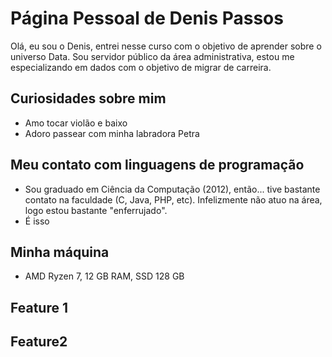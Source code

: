 # Página Pessoal de Denis Passos

Olá, eu sou o Denis, entrei nesse curso com o objetivo de aprender sobre o universo Data. Sou servidor público da área administrativa, estou me especializando em dados com o objetivo de migrar de carreira.

## Curiosidades sobre mim
 - Amo tocar violão e baixo
 - Adoro passear com minha labradora Petra

## Meu contato com linguagens de programação
 - Sou graduado em Ciência da Computação (2012), então... tive bastante contato na faculdade (C, Java, PHP, etc). Infelizmente não atuo na área, logo estou bastante "enferrujado".
 - É isso

## Minha máquina
 - AMD Ryzen 7, 12 GB RAM, SSD 128 GB

## Feature 1

## Feature2 

